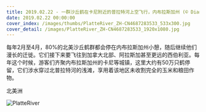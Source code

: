 ```yaml
---
title: 2019.02.22 - 一群沙丘鹤在卡尼附近的普拉特河上空飞行，内布拉斯加州 (© Diana Robinson Photography/Getty Images)
date: 2019.02.22 00:00:00
cover_index: /images/thumbs/PlatteRiver_ZH-CN4687283533_533x300.jpg
cover_detail: /images/PlatteRiver_ZH-CN4687283533_1920x1080.jpg
---
```


每年2月至4月，80%的北美沙丘鹤群都会停在内布拉斯加州小憩，随后继续他们漫长的迁徙。它们接下来要飞往到加拿大北部、阿拉斯加甚至更远的西伯利亚。每年这个时候，游客们齐聚内布拉斯加州的卡尼等城镇，这里大约有50万只鹤停留，它们涉水穿过北普拉特河的浅滩，享用着该地区未收割完全的玉米和粮田作物。

北美洲

![PlatteRiver](/images/PlatteRiver_ZH-CN4687283533_1920x1080.jpg)
